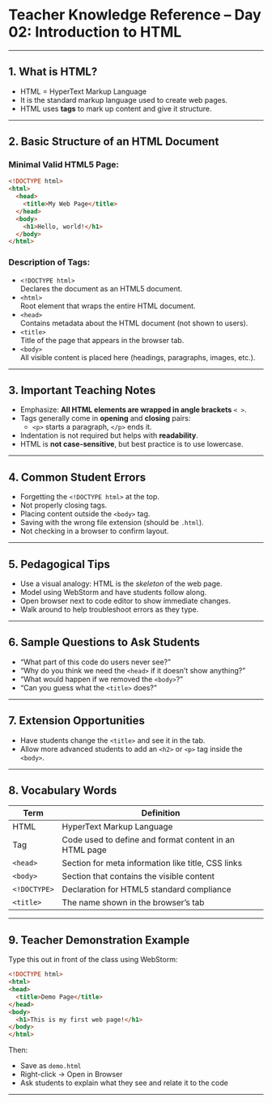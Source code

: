 # Teacher Knowledge Reference – Day 02: Introduction to HTML

---

## 1. What is HTML?

- HTML = HyperText Markup Language
- It is the standard markup language used to create web pages.
- HTML uses **tags** to mark up content and give it structure.

---

## 2. Basic Structure of an HTML Document

### Minimal Valid HTML5 Page:
```html
<!DOCTYPE html>
<html>
  <head>
    <title>My Web Page</title>
  </head>
  <body>
    <h1>Hello, world!</h1>
  </body>
</html>
```

### Description of Tags:
- `<!DOCTYPE html>`  
  Declares the document as an HTML5 document.
- `<html>`  
  Root element that wraps the entire HTML document.
- `<head>`  
  Contains metadata about the HTML document (not shown to users).
- `<title>`  
  Title of the page that appears in the browser tab.
- `<body>`  
  All visible content is placed here (headings, paragraphs, images, etc.).

---

## 3. Important Teaching Notes

- Emphasize: **All HTML elements are wrapped in angle brackets** `< >`.
- Tags generally come in **opening** and **closing** pairs:
  - `<p>` starts a paragraph, `</p>` ends it.
- Indentation is not required but helps with **readability**.
- HTML is **not case-sensitive**, but best practice is to use lowercase.

---

## 4. Common Student Errors

- Forgetting the `<!DOCTYPE html>` at the top.
- Not properly closing tags.
- Placing content outside the `<body>` tag.
- Saving with the wrong file extension (should be `.html`).
- Not checking in a browser to confirm layout.

---

## 5. Pedagogical Tips

- Use a visual analogy: HTML is the *skeleton* of the web page.
- Model using WebStorm and have students follow along.
- Open browser next to code editor to show immediate changes.
- Walk around to help troubleshoot errors as they type.

---

## 6. Sample Questions to Ask Students

- “What part of this code do users never see?”
- “Why do you think we need the `<head>` if it doesn’t show anything?”
- “What would happen if we removed the `<body>`?”
- “Can you guess what the `<title>` does?”

---

## 7. Extension Opportunities

- Have students change the `<title>` and see it in the tab.
- Allow more advanced students to add an `<h2>` or `<p>` tag inside the `<body>`.

---

## 8. Vocabulary Words

| Term         | Definition                                               |
|--------------|----------------------------------------------------------|
| HTML         | HyperText Markup Language                                |
| Tag          | Code used to define and format content in an HTML page  |
| `<head>`     | Section for meta information like title, CSS links       |
| `<body>`     | Section that contains the visible content                |
| `<!DOCTYPE>` | Declaration for HTML5 standard compliance                |
| `<title>`    | The name shown in the browser’s tab                      |

---

## 9. Teacher Demonstration Example

Type this out in front of the class using WebStorm:
```html
<!DOCTYPE html>
<html>
<head>
  <title>Demo Page</title>
</head>
<body>
  <h1>This is my first web page!</h1>
</body>
</html>
```
Then:
- Save as `demo.html`
- Right-click → Open in Browser
- Ask students to explain what they see and relate it to the code

---

